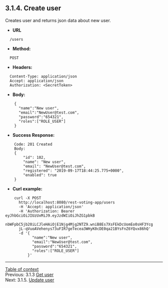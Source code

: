 **3.1.4. Create user**
----
Creates user and returns json data about new user.
* **URL** 
```
  /users
```
* **Method:**
```
  POST
```
 
* **Headers:**
```
  Content-Type: application/json
  Accept: application/json
  Authorization: <SecretToken>
```
* **Body:**
```
    {
	  "name":"New user",
	  "email":"NewUser@test.com",
	  "password":"654321",
	  "roles":["ROLE_USER"]
    }
```
* **Success Response:**
```
    Code: 201 Created
    Body:
    {
        "id": 102,
        "name": "New user",
        "email": "NewUser@test.com",
        "registered": "2019-09-17T18:44:25.775+0000",
        "enabled": true
    }
``` 
* **Curl example:**
```
    curl -X POST
      http://localhost:8080/rest-voting-app/users
      -H 'Accept: application/json'
      -H 'Authorization: Bearer eyJhbGciOiJIUzUxMiJ9.eyJzdWIiOiJhZG1pbkB
      nbWFpbC5jb20iLCJleHAiOjE1Njg4Mjg2NTZ9.wniB8Es7XsFEkDcUomEo0sHF3Ycg
      jL-qVuoAVehenys73uFIR7geTecea3WHyK0cDE0qa21BYsFnZ6YQvx86hQ'
      -d '{
    		"name":"New user",
    		"email":"NewUser@test.com",
    		"password":"654321",
    		"roles":["ROLE_USER"]
          }'
```
----
[Table of context](api.md) \
Previous: 3.1.3 [Get user](3_1_3.md) \
Next: 3.1.5. [Update user](3_1_5.md)